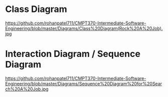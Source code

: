 # Class Diagram
  
https://github.com/rohanpatel711/CMPT370-Intermediate-Software-Engineering/blob/master/Diagrams/Class%20Diagram(Rock%20A%20Job).jpg

# Interaction Diagram / Sequence Diagram 

https://github.com/rohanpatel711/CMPT370-Intermediate-Software-Engineering/blob/master/Diagrams/Sequence%20Diagram%20for%20Search%20A%20Job.jpg
